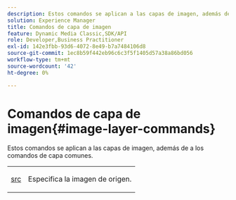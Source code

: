 ```yaml
---
description: Estos comandos se aplican a las capas de imagen, además de a los comandos de capa comunes.
solution: Experience Manager
title: Comandos de capa de imagen
feature: Dynamic Media Classic,SDK/API
role: Developer,Business Practitioner
exl-id: 142e3fbb-93d6-4072-8e49-b7a7484106d8
source-git-commit: 1ec8b59f442eb96c6c3f5f1405d57a38a86bd056
workflow-type: tm+mt
source-wordcount: '42'
ht-degree: 0%

---
```


# Comandos de capa de imagen{#image-layer-commands}

Estos comandos se aplican a las capas de imagen, además de a los comandos de capa comunes.

<table id="simpletable_F6799DA025A64970B95085FB9910E1EF"> 
 <tr class="strow"> 
  <td class="stentry"> <p><a href="../../../../../../is-api/http-ref/image-serving-api-ref/c-http-protocol-reference/c-command-reference/r-src.md#reference-f6506637778c4c69bf106a7924a91ab1" type="reference" format="dita" scope="local"> src</a> </p> </td> 
  <td class="stentry"> <p>Especifica la imagen de origen. </p></td> 
 </tr> 
</table>
